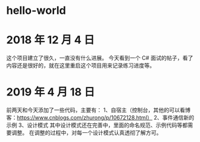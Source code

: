 # hello-world

# 2018 年 12 月 4 日

这个项目建立了很久，一直没有什么进展。
今天看到一个 C# 面试的帖子，看了内容还是很好的，就在这里重启这个项目用来记录练习进度等。

# 2019 年 4 月 18 日

前两天和今天添加了一些代码，主要有：
1、自宿主（控制台，其他的可以看博客：https://www.cnblogs.com/zhurong/p/10672128.html）
2、事件通信新的示例
3、设计模式
其中设计模式还在完善中，里面的命名规范、示例代码等都需要调整。
在调整的过程中，对每一个设计模式认真透彻了解方可。
